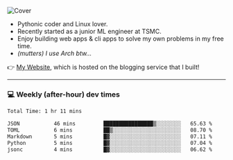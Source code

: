 ![Cover](https://i.imgur.com/BmnIp4h.jpg)

- Pythonic coder and Linux lover.
- Recently started as a junior ML engineer at TSMC.
- Enjoy building web apps & cli apps to solve my own problems in my free time.
- _(mutters) I use Arch btw..._

👉️ [My Website](https://whoosh.blog/@hank), which is hosted on the blogging service that I built!

---

### 💻 Weekly (after-hour) dev times

<!--START_SECTION:waka-->

```txt
Total Time: 1 hr 11 mins

JSON           46 mins         ████████████████▒░░░░░░░░   65.63 %
TOML           6 mins          ██▒░░░░░░░░░░░░░░░░░░░░░░   08.70 %
Markdown       5 mins          █▓░░░░░░░░░░░░░░░░░░░░░░░   07.11 %
Python         5 mins          █▓░░░░░░░░░░░░░░░░░░░░░░░   07.04 %
jsonc          4 mins          █▓░░░░░░░░░░░░░░░░░░░░░░░   06.62 %
```

<!--END_SECTION:waka-->
